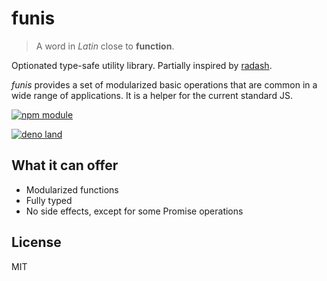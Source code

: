 # funis

> A word in _Latin_ close to **function**.

Optionated type-safe utility library. Partially inspired by [radash](https://www.npmjs.com/package/radash).

_funis_ provides a set of modularized basic operations that are common in a wide range of applications. It is a helper for the current standard JS.

[![npm module](https://badge.fury.io/js/funis.svg)](https://www.npmjs.org/package/funis)

[![deno land](http://img.shields.io/badge/available%20on-deno.land/x-lightgrey.svg?logo=deno&labelColor=black)](https://deno.land/x/funis)

## What it can offer

- Modularized functions
- Fully typed
- No side effects, except for some Promise operations

## License

MIT
